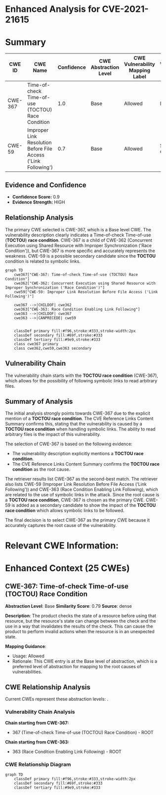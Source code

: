 # Enhanced Analysis for CVE-2021-21615

# Summary
| CWE ID | CWE Name | Confidence | CWE Abstraction Level | CWE Vulnerability Mapping Label | CWE-Vulnerability Mapping Notes |
|---|---|---|---|---|---|
| CWE-367 | Time-of-check Time-of-use (TOCTOU) Race Condition | 1.0 | Base | Allowed | Primary CWE |
| CWE-59 | Improper Link Resolution Before File Access ('Link Following') | 0.7 | Base | Allowed | Secondary Candidate |

## Evidence and Confidence

*   **Confidence Score:** 0.9
*   **Evidence Strength:** HIGH

## Relationship Analysis
The primary CWE selected is CWE-367, which is a Base level CWE. The vulnerability description clearly indicates a Time-of-check Time-of-use (**TOCTOU**) **race condition**. CWE-367 is a child of CWE-362 (Concurrent Execution using Shared Resource with Improper Synchronization ('Race Condition')), but CWE-367 is more specific and accurately represents the weakness. CWE-59 is a possible secondary candidate since the **TOCTOU** condition is related to symbolic links.

```mermaid
graph TD
    cwe367["CWE-367: Time-of-check Time-of-use (TOCTOU) Race Condition"]
    cwe362["CWE-362: Concurrent Execution using Shared Resource with Improper Synchronization ('Race Condition')"]
    cwe59["CWE-59: Improper Link Resolution Before File Access ('Link Following')"]

    cwe367 -->|CHILDOF| cwe362
    cwe363["CWE-363: Race Condition Enabling Link Following"]
    cwe363 -->|CHILDOF| cwe367
    cwe363 -->|CANPRECEDE| cwe59
    

    classDef primary fill:#f96,stroke:#333,stroke-width:2px
    classDef secondary fill:#69f,stroke:#333
    classDef tertiary fill:#9e9,stroke:#333
    class cwe367 primary
    class cwe362,cwe59,cwe363 secondary
```

## Vulnerability Chain
The vulnerability chain starts with the **TOCTOU race condition** (CWE-367), which allows for the possibility of following symbolic links to read arbitrary files.

## Summary of Analysis
The initial analysis strongly points towards CWE-367 due to the explicit mention of a **TOCTOU race condition**. The CVE Reference Links Content Summary confirms this, stating that the vulnerability is caused by a **TOCTOU race condition** when handling symbolic links. The ability to read arbitrary files is the impact of this vulnerability.

The selection of CWE-367 is based on the following evidence:
*   The vulnerability description explicitly mentions a **TOCTOU race condition**.
*   The CVE Reference Links Content Summary confirms the **TOCTOU race condition** as the root cause.

The retriever results list CWE-367 as the second-best match. The retriever also lists CWE-59 (Improper Link Resolution Before File Access ('Link Following')) and CWE-363 (Race Condition Enabling Link Following), which are related to the use of symbolic links in the attack. Since the root cause is a **TOCTOU race condition**, CWE-367 is chosen as the primary CWE. CWE-59 is added as a secondary candidate to show the impact of the **TOCTOU race condition** which allows symbolic links to be followed.

The final decision is to select CWE-367 as the primary CWE because it accurately captures the root cause of the vulnerability.

# Relevant CWE Information:

# Enhanced Context (25 CWEs)

## CWE-367: Time-of-check Time-of-use (TOCTOU) Race Condition
**Abstraction Level**: Base
**Similarity Score**: 0.79
**Source**: dense

**Description**:
The product checks the state of a resource before using that resource, but the resource's state can change between the check and the use in a way that invalidates the results of the check. This can cause the product to perform invalid actions when the resource is in an unexpected state.

**Mapping Guidance**:
- Usage: Allowed
- Rationale: This CWE entry is at the Base level of abstraction, which is a preferred level of abstraction for mapping to the root causes of vulnerabilities.


## CWE Relationship Analysis

Current CWEs represent these abstraction levels: .


### Vulnerability Chain Analysis

**Chain starting from CWE-367:**
- 367 (Time-of-check Time-of-use (TOCTOU) Race Condition) - ROOT


**Chain starting from CWE-363:**
- 363 (Race Condition Enabling Link Following) - ROOT



### CWE Relationship Diagram

```mermaid
graph TD
    classDef primary fill:#f96,stroke:#333,stroke-width:2px
    classDef secondary fill:#69f,stroke:#333
    classDef tertiary fill:#9e9,stroke:#333
```